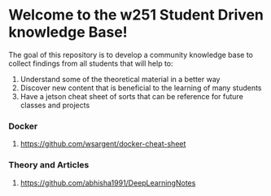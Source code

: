 # Welcome to the w251 Student Driven knowledge Base!

The goal of this repository is to develop a community knowledge base to collect findings from all students that will help to:

1. Understand some of the theoretical material in a better way
2. Discover new content that is beneficial to the learning of many students
3. Have a jetson cheat sheet of sorts that can be reference for future classes and projects

### Docker

1. https://github.com/wsargent/docker-cheat-sheet

### Theory and Articles

1. https://github.com/abhisha1991/DeepLearningNotes
